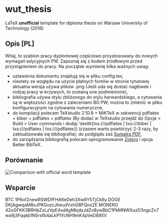 # wut_thesis
LaTeX **unofficial** template for diploma thesis on Warsaw University of Technology (2016)

## Opis [PL]
Witaj, to szablon pracy dyplomowej częściowo przystosowany do nowych wymagań edycyjnych PW. Zapoznaj się z kodem źródłowym przed przystąpieniem do pracy. Na początek wymienię kilka ważnych uwag:

* ustawienia dokumentu znajdują się w pliku config.tex,
* niestety ze względu na użycie płatnych fontów w stronie tytułowej aktualna wersja używa plików .png (Jeśli uda się dostać nagłówek i rodzaj pracy w krzywych, to zostaną one podmienione),
* bibliografia używa stylu zbliżonego do stylu harwardzkiego, a cytowania są w większości zgodne z zaleceniami BG PW; można to zmienić w pliku konfiguracyjnym na cytowania numeryczne,
* do kompilacji polecam TeXstudio 2.10.8 + MiKTeX w sekwencji pdflatex + biber + pdflatex + pdflatex (By dodać w TeXstudio przejdź do Opcje > Build > User commands i dodaj: \texttt{txs:///pdflatex | txs:///biber | txs:///pdflatex | txs:///pdflatex}) (czasem warto powtórzyć 2-3 razy, by zaktualizowała się bibliografia); do podglądu zaś [Sumatra PDF](https://www.sumatrapdfreader.org/),
* do zarządzania bibliografią polecam oprogramowanie [Zotero](https://www.zotero.org/) i opcja Better BibTeX.

## Porównanie
![Comparison with official word template](https://github.com/orestesgaolin/wut_thesis/raw/master/img/comparison.png "Comparison")

## Wsparcie
BTC 1P6ofZnewRSWDfFHAKeDeh3Xw8Y5TjCk6y
DOGE DKjAgwqaM8sJPKGozcJheudVxhGBFQnxZE
MONERO 42oGFKK3BRHbZxLzVpE4sd4gMkjdxJdZv8ywBbC1PkMNWXuzD3ngcZv7wa9j3Fqqkb1N5rsfb4aLkP1YcNH9mK4pVeD895V
